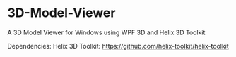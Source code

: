 # 3D-Model-Viewer
A 3D Model Viewer for Windows using WPF 3D and Helix 3D Toolkit

Dependencies:
Helix 3D Toolkit:
https://github.com/helix-toolkit/helix-toolkit

